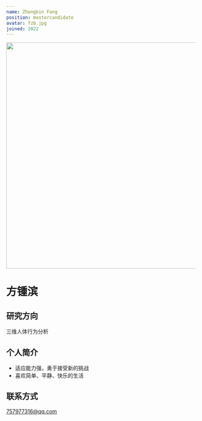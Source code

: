 ```yaml
---
name: Zhongbin Fang
position: mastercandidate
avatar: fzb.jpg
joined: 2022
---
```


<img width="600" src="{{site.baseurl}}/images/people/{{page.avatar}}">


# 方锺滨

## 研究方向
三维人体行为分析

## 个人简介
- 适应能力强，勇于接受新的挑战
- 喜欢简单、平静、快乐的生活

## 联系方式
757977316@qq.com
